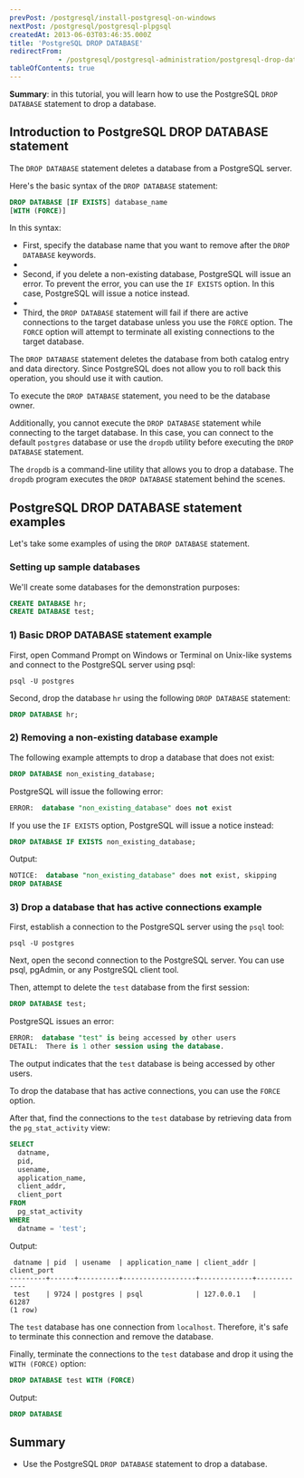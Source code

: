 ```yaml
---
prevPost: /postgresql/install-postgresql-on-windows
nextPost: /postgresql/postgresql-plpgsql
createdAt: 2013-06-03T03:46:35.000Z
title: 'PostgreSQL DROP DATABASE'
redirectFrom: 
            - /postgresql/postgresql-administration/postgresql-drop-database
tableOfContents: true
---
```



**Summary**: in this tutorial, you will learn how to use the PostgreSQL `DROP DATABASE` statement to drop a database.

## Introduction to PostgreSQL DROP DATABASE statement

The `DROP DATABASE` statement deletes a database from a PostgreSQL server.

Here's the basic syntax of the `DROP DATABASE` statement:

```sql
DROP DATABASE [IF EXISTS] database_name
[WITH (FORCE)]
```

In this syntax:

- First, specify the database name that you want to remove after the `DROP DATABASE` keywords.
-
- Second, if you delete a non-existing database, PostgreSQL will issue an error. To prevent the error, you can use the `IF EXISTS` option. In this case, PostgreSQL will issue a notice instead.
-
- Third, the `DROP DATABASE` statement will fail if there are active connections to the target database unless you use the `FORCE` option. The `FORCE` option will attempt to terminate all existing connections to the target database.

The `DROP DATABASE` statement deletes the database from both catalog entry and data directory. Since PostgreSQL does not allow you to roll back this operation, you should use it with caution.

To execute the `DROP DATABASE` statement, you need to be the database owner.

Additionally, you cannot execute the `DROP DATABASE` statement while connecting to the target database. In this case, you can connect to the default `postgres` database or use the `dropdb` utility before executing the `DROP DATABASE` statement.

The `dropdb` is a command-line utility that allows you to drop a database. The `dropdb` program executes the `DROP DATABASE` statement behind the scenes.

## PostgreSQL DROP DATABASE statement examples

Let's take some examples of using the `DROP DATABASE` statement.

### Setting up sample databases

We'll create some databases for the demonstration purposes:

```sql
CREATE DATABASE hr;
CREATE DATABASE test;
```

### 1) Basic DROP DATABASE statement example

First, open Command Prompt on Windows or Terminal on Unix-like systems and connect to the PostgreSQL server using psql:

```
psql -U postgres
```

Second, drop the database `hr` using the following `DROP DATABASE` statement:

```sql
DROP DATABASE hr;
```

### 2) Removing a non-existing database example

The following example attempts to drop a database that does not exist:

```sql
DROP DATABASE non_existing_database;
```

PostgreSQL will issue the following error:

```sql
ERROR:  database "non_existing_database" does not exist
```

If you use the `IF EXISTS` option, PostgreSQL will issue a notice instead:

```sql
DROP DATABASE IF EXISTS non_existing_database;
```

Output:

```sql
NOTICE:  database "non_existing_database" does not exist, skipping
DROP DATABASE
```

### 3) Drop a database that has active connections example

First, establish a connection to the PostgreSQL server using the `psql` tool:

```
psql -U postgres
```

Next, open the second connection to the PostgreSQL server. You can use psql, pgAdmin, or any PostgreSQL client tool.

Then, attempt to delete the `test` database from the first session:

```sql
DROP DATABASE test;
```

PostgreSQL issues an error:

```sql
ERROR:  database "test" is being accessed by other users
DETAIL:  There is 1 other session using the database.
```

The output indicates that the `test` database is being accessed by other users.

To drop the database that has active connections, you can use the `FORCE` option.

After that, find the connections to the `test` database by retrieving data from the `pg_stat_activity` view:

```sql
SELECT
  datname,
  pid,
  usename,
  application_name,
  client_addr,
  client_port
FROM
  pg_stat_activity
WHERE
  datname = 'test';
```

Output:

```
 datname | pid  | usename  | application_name | client_addr | client_port
---------+------+----------+------------------+-------------+-------------
 test    | 9724 | postgres | psql             | 127.0.0.1   |       61287
(1 row)
```

The `test` database has one connection from `localhost`. Therefore, it's safe to terminate this connection and remove the database.

Finally, terminate the connections to the `test` database and drop it using the `WITH (FORCE)` option:

```sql
DROP DATABASE test WITH (FORCE)
```

Output:

```sql
DROP DATABASE
```

## Summary

- Use the PostgreSQL `DROP DATABASE` statement to drop a database.
